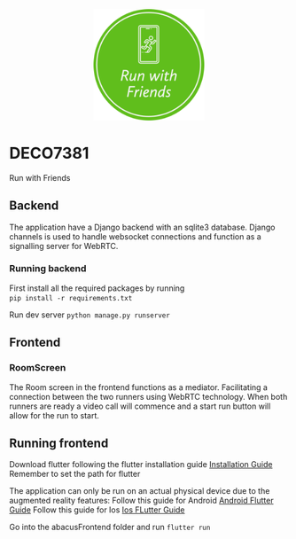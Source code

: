 <div style="text-align: center; margin-bottom: 10px;">
    <img src="abacusFrontend/assets/Rwf.png" alt="Image Description" width="200" >
</div>

# DECO7381

Run with Friends

## Backend

The application have a Django backend with an sqlite3 database. Django channels is used to handle websocket connections and function as a signalling server for WebRTC.



### Running backend

First install all the required packages by running  
`pip install -r requirements.txt`

Run dev server `python manage.py runserver`

## Frontend

### RoomScreen
The Room screen in the frontend functions as a mediator. Facilitating a connection between the two runners using WebRTC technology. When both runners are ready a video call will commence and a start run button will allow for the run to start. 

## Running frontend

Download flutter following the flutter installation guide [Installation Guide](https://docs.flutter.dev/get-started/install)
Remember to set the path for flutter

The application can only be run on an actual physical device due to the augmented reality features:
Follow this guide for Android [Android Flutter Guide](https://appmaking.com/run-flutter-apps-on-android-device/)
Follow this guide for Ios [Ios FLutter Guide](https://medium.com/front-end-weekly/how-to-test-your-flutter-ios-app-on-your-ios-device-75924bfd75a8)

Go into the abacusFrontend folder and run `flutter run`
